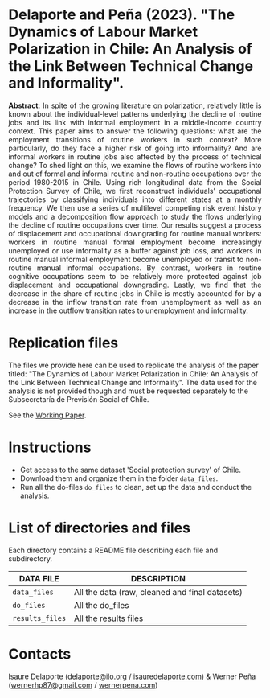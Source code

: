 # Delaporte and Peña (2023). "The Dynamics of Labour Market Polarization in Chile: An Analysis of the Link Between Technical Change and Informality".

<p align="justify"><b>Abstract</b>: In spite of the growing literature on polarization, relatively little is known about the individual-level patterns underlying the decline of routine jobs and its link with informal employment in a middle-income country context. This paper aims to answer the following questions: what are the employment transitions of routine workers in such context? More particularly, do they face a higher risk of going into informality? And are informal workers in routine jobs also affected by the process of technical change? To shed light on this, we examine the flows of routine workers into and out of formal and informal routine and non-routine occupations over the period 1980-2015 in Chile. Using rich longitudinal data from the Social Protection Survey of Chile, we first reconstruct individuals’ occupational trajectories by classifying individuals into different states at a monthly frequency. We then use a series of multilevel competing risk event history models and a decomposition flow approach to study the flows underlying the decline of routine occupations over time. Our results suggest a process of displacement and occupational downgrading for routine manual workers: workers in routine manual formal employment become increasingly unemployed or use informality as a buffer against job loss, and workers in routine manual informal employment become unemployed or transit to non-routine manual informal occupations. By contrast, workers in routine cognitive occupations seem to be relatively more protected against job displacement and occupational downgrading. Lastly, we find that the decrease in the share of routine jobs in Chile is mostly accounted for by a decrease in the inflow transition rate from unemployment as well as an increase in the outflow transition rates to unemployment and informality.</p>

# Replication files

The files we provide here can be used to replicate the analysis of the paper titled: "The Dynamics of Labour Market Polarization in Chile: An Analysis of the Link Between Technical Change and Informality". The data used for the analysis is not provided though and must be requested separately to the Subsecretaría de Previsión Social of Chile.

See the [Working Paper](https://www.econstor.eu/bitstream/10419/270891/1/GLO-DP-1262.pdf). 

# Instructions

- Get access to the same dataset 'Social protection survey' of Chile.
- Download them and organize them in the folder `data_files`.
- Run all the do-files `do_files` to clean, set up the data and conduct the analysis.

# List of directories and files

Each directory contains a README file describing each file and subdirectory.

| DATA FILE               | DESCRIPTION                                                    |
| ----------------------- | -------------------------------------------------------------- |
| `data_files`            | All the data (raw, cleaned and final datasets) |
| `do_files`              | All the do_files |
| `results_files`         | All the results files |

# Contacts

Isaure Delaporte ([delaporte@ilo.org](mailto:delaporte@ilo.org) / [isauredelaporte.com](https://sites.google.com/site/isauredelaporte/home)) & Werner Peña ([wernerhp87@gmail.com](mailto:wernerhp87@gmail.com) / [wernerpena.com](https://sites.google.com/view/wernerpena/home))
